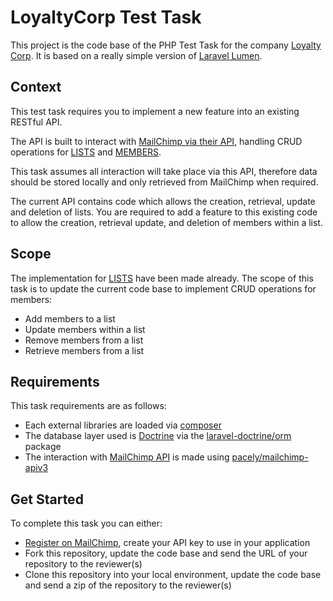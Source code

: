 # LoyaltyCorp Test Task

This project is the code base of the PHP Test Task for the company [Loyalty Corp][1]. 
It is based on a really simple version of [Laravel Lumen][2].

## Context
This test task requires you to implement a new feature into an existing RESTful API.

The API is built to interact with [MailChimp via their API][3], handling CRUD operations for [LISTS][4] and [MEMBERS][5].

This task assumes all interaction will take place via this API, therefore data should be stored locally and 
only retrieved from MailChimp when required. 

The current API contains code which allows the creation, retrieval, update and deletion of lists. 
You are required to add a feature to this existing code to allow the creation, retrieval update, and 
deletion of members within a list.

## Scope
The implementation for [LISTS][4] have been made already. The scope of this task is to update the current code base to
implement CRUD operations for members:

- Add members to a list
- Update members within a list
- Remove members from a list
- Retrieve members from a list

## Requirements
This task requirements are as follows:

- Each external libraries are loaded via [composer][9]
- The database layer used is [Doctrine][6] via the [laravel-doctrine/orm][7] package
- The interaction with [MailChimp API][3] is made using [pacely/mailchimp-apiv3][8]

## Get Started
To complete this task you can either:

- [Register on MailChimp][10], create your API key to use in your application
- Fork this repository, update the code base and send the URL of your repository to the reviewer(s)
- Clone this repository into your local environment, update the code base and send a zip of the repository to the reviewer(s)

[1]: https://loyaltycorp.com.au
[2]: https://lumen.laravel.com
[3]: http://developer.mailchimp.com/documentation/mailchimp/reference/overview
[4]: http://developer.mailchimp.com/documentation/mailchimp/reference/lists
[5]: http://developer.mailchimp.com/documentation/mailchimp/reference/lists/members
[6]: http://www.doctrine-project.org/projects/orm.html
[7]: https://www.laraveldoctrine.org/docs/1.3/orm
[8]: https://github.com/pacely/mailchimp-api-v3
[9]: https://getcomposer.org/
[10]: https://login.mailchimp.com/signup/
